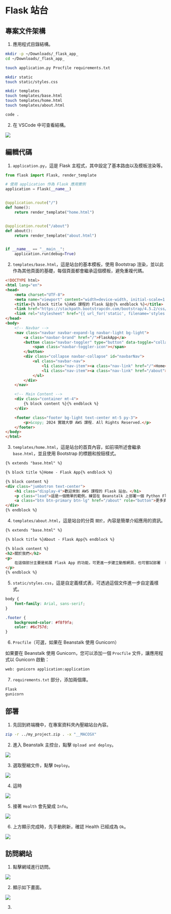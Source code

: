 # Flask 站台


## 專案文件架構

1. 應用程式目錄結構。

```bash
mkdir -p ~/Downloads/_flask_app_
cd ~/Downloads/_flask_app_

touch application.py Procfile requirements.txt

mkdir static
touch static/styles.css

mkdir templates
touch templates/base.html
touch templates/home.html
touch templates/about.html

code .
```

2. 在 VSCode 中可查看結構。

![](images/img_24.png)

## 編輯代碼

1. `application.py`，這是 Flask 主程式，其中設定了基本路由以及模板渲染等。

```python
from flask import Flask, render_template

# 使用 application 作為 Flask 應用實例
application = Flask(__name__)


@application.route("/")
def home():
    return render_template("home.html")


@application.route("/about")
def about():
    return render_template("about.html")


if __name__ == "__main__":
    application.run(debug=True)
```

2. `templates/base.html`，這是站台的基本模板，使用 Bootstrap 渲染，並以此作為其他頁面的基礎，每個頁面都會繼承這個模板，避免重複代碼。

```html
<!DOCTYPE html>
<html lang="en">
<head>
    <meta charset="UTF-8">
    <meta name="viewport" content="width=device-width, initial-scale=1.0">
    <title>{% block title %}AWS 課程的 Flask 站台{% endblock %}</title>
    <link href="https://stackpath.bootstrapcdn.com/bootstrap/4.5.2/css/bootstrap.min.css" rel="stylesheet">
    <link rel="stylesheet" href="{{ url_for('static', filename='styles.css') }}">
</head>
<body>
    <!-- Navbar -->
    <nav class="navbar navbar-expand-lg navbar-light bg-light">
        <a class="navbar-brand" href="/">FlaskApp</a>
        <button class="navbar-toggler" type="button" data-toggle="collapse" data-target="#navbarNav" aria-controls="navbarNav" aria-expanded="false" aria-label="Toggle navigation">
            <span class="navbar-toggler-icon"></span>
        </button>
        <div class="collapse navbar-collapse" id="navbarNav">
            <ul class="navbar-nav">
                <li class="nav-item"><a class="nav-link" href="/">Home</a></li>
                <li class="nav-item"><a class="nav-link" href="/about">About</a></li>
            </ul>
        </div>
    </nav>

    <!-- Main Content -->
    <div class="container mt-4">
        {% block content %}{% endblock %}
    </div>

    <footer class="footer bg-light text-center mt-5 py-3">
        <p>&copy; 2024 實踐大學 AWS 課程. All Rights Reserved.</p>
    </footer>
</body>
</html>
```

3. `templates/home.html`，這是站台的首頁內容，如前項所述會繼承 `base.html`，並且使用 Bootstrap 的標題和按鈕樣式。

```html
{% extends "base.html" %}

{% block title %}Home - Flask App{% endblock %}

{% block content %}
<div class="jumbotron text-center">
    <h1 class="display-4">歡迎來到 AWS 課程的 Flask 站台。</h1>
    <p class="lead">這是一個簡單的範例，練習在 Beanstalk 上部署一個 Python Flask 應用，搭配 Bootstrap 進行網頁的優化。</p>
    <a class="btn btn-primary btn-lg" href="/about" role="button">更多資訊</a>
</div>
{% endblock %}
```

4. `templates/about.html`，這是站台的分頁 `關於`，內容是簡單介紹應用的資訊。

```html
{% extends "base.html" %}

{% block title %}About - Flask App{% endblock %}

{% block content %}
<h2>關於我們</h2>
<p>
    在這個部分主要是拓展 Flask App 的功能，可更進一步建立動態網頁，也可嘗試部署  LineBot。
</p>
{% endblock %}
```

5. `static/styles.css`，這是自定義樣式表，可透過這個文件進一步自定義樣式。

```css
body {
    font-family: Arial, sans-serif;
}

.footer {
    background-color: #f8f9fa;
    color: #6c757d;
}
```

6. `Procfile`（可選，如果在 Beanstalk 使用 Gunicorn）

如果要在 Beanstalk 使用 Gunicorn，您可以添加一個 `Procfile` 文件，讓應用程式以 Gunicorn 啟動：

```bash
web: gunicorn application:application
```

7. `requirements.txt` 部分，添加兩個庫。

```bash
Flask
gunicorn
```

## 部署

1. 先回到終端機中，在專案資料夾內壓縮站台內容。

```bash
zip -r ../my_project.zip . -x "__MACOSX"
```

2. 進入 Beanstalk 主控台，點擊 `Upload and deploy`。

![](images/img_25.png)

3. 選取壓縮文件，點擊 `Deploy`。

![](images/img_26.png)

4. 這時

![](images/img_27.png)

5. 接著 `Health` 會先變成 `Info`。

![](images/img_28.png)

6. 上方顯示完成時，先手動刷新，確認 Health 已經成為 `Ok`。

![](images/img_29.png)


## 訪問網站

1. 點擊網域進行訪問。

![](images/img_30.png)

2. 顯示如下畫面。

![](images/img_31.png)

3. 
